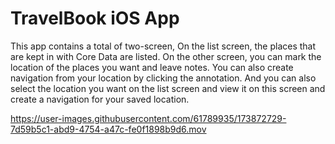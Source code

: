 # TravelBook iOS App

This app contains a total of two-screen, On the list screen, the places that are kept in with Core Data are listed. On the other screen, you can mark the location of the places you want and leave notes. You can also create navigation from your location by clicking the annotation. And you can also select the location you want on the list screen and view it on this screen and create a navigation for your saved location. 




https://user-images.githubusercontent.com/61789935/173872729-7d59b5c1-abd9-4754-a47c-fe0f1898b9d6.mov

